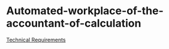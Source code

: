 # Automated-workplace-of-the-accountant-of-calculation
<a href="doc/README.md">Technical Requirements</a>